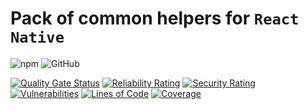 # Pack of common helpers for `React Native`

![npm](https://img.shields.io/npm/v/@lomray/client-helpers-react-native)
![GitHub](https://img.shields.io/github/license/Lomray-Software/client-helpers-react-native)

[![Quality Gate Status](https://sonarcloud.io/api/project_badges/measure?project=client-helpers-react-native&metric=alert_status)](https://sonarcloud.io/summary/new_code?id=client-helpers-react-native)
[![Reliability Rating](https://sonarcloud.io/api/project_badges/measure?project=client-helpers-react-native&metric=reliability_rating)](https://sonarcloud.io/summary/new_code?id=client-helpers-react-native)
[![Security Rating](https://sonarcloud.io/api/project_badges/measure?project=client-helpers-react-native&metric=security_rating)](https://sonarcloud.io/summary/new_code?id=client-helpers-react-native)
[![Vulnerabilities](https://sonarcloud.io/api/project_badges/measure?project=client-helpers-react-native&metric=vulnerabilities)](https://sonarcloud.io/summary/new_code?id=client-helpers-react-native)
[![Lines of Code](https://sonarcloud.io/api/project_badges/measure?project=client-helpers-react-native&metric=ncloc)](https://sonarcloud.io/summary/new_code?id=client-helpers-react-native)
[![Coverage](https://sonarcloud.io/api/project_badges/measure?project=client-helpers-react-native&metric=coverage)](https://sonarcloud.io/summary/new_code?id=client-helpers-react-native)
